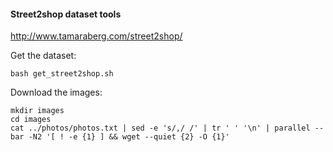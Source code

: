 #### Street2shop dataset tools

http://www.tamaraberg.com/street2shop/

Get the dataset:
```
bash get_street2shop.sh
```

Download the images:
```
mkdir images
cd images
cat ../photos/photos.txt | sed -e 's/,/ /' | tr ' ' '\n' | parallel --bar -N2 '[ ! -e {1} ] && wget --quiet {2} -O {1}'
```
